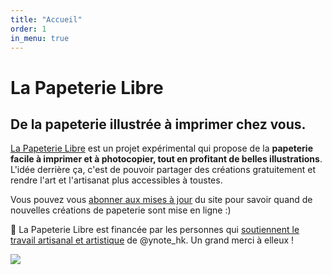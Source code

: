 ```yaml
---
title: "Accueil"
order: 1
in_menu: true
---
```

# La Papeterie Libre

##  De la papeterie illustrée à imprimer chez vous.

[La Papeterie Libre](https://la-papeterie-libre.fr/) est un projet expérimental qui propose de la **papeterie facile à imprimer et à photocopier, tout en profitant de belles illustrations**. L'idée derrière ça, c'est de pouvoir partager des créations gratuitement et rendre l'art et l'artisanat plus accessibles à toustes.

Vous pouvez vous [abonner aux mises à jour](https://buttondown.email/la-papeterie-libre) du site pour savoir quand de nouvelles créations de papeterie sont mise en ligne :)

💜 La Papeterie Libre est financée par les personnes qui [soutiennent le travail artisanal et artistique](https://ynote.hk/fr/me-soutenir/) de @ynote_hk. Un grand merci à elleux !

![](https://ynote.hk/assets/images/site/les-eskja-a-l-automne.gif) 